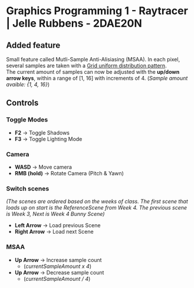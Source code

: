 # Graphics Programming 1 - Raytracer | Jelle Rubbens - 2DAE20N

## Added feature

Small feature called Mutli-Sample Anti-Alisiasing (MSAA). In each pixel, several samples are taken with a [Grid uniform distribution pattern](https://en.wikipedia.org/wiki/Supersampling#Supersampling_patterns).  
The current amount of samples can now be adjusted with the **up/down arrow keys**, within a range of [1, 16] with increments of 4. (*Sample amount avaible: {1, 4, 16}*)

## Controls

### Toggle Modes

- **F2** -> Toggle Shadows 
- **F3** -> Toggle Lighting Mode

### Camera 

- **WASD** -> Move camera
- **RMB (hold)** -> Rotate Camera (Pitch & Yawn)

### Switch scenes

*(The scenes are ordered based on the weeks of class. The first scene that loads up on start is the ReferenceScene from Week 4. The previous scene is Week 3, Next is Week 4 Bunny Scene)*

- **Left Arrow** -> Load previous Scene
- **Right Arrow** -> Load next Scene

### MSAA

- **Up Arrow** -> Increase sample count
    - (*currentSampleAmount x 4*)
- **Up Arrow** -> Decrease sample count
    - (*currentSampleAmount / 4*)